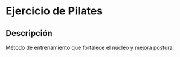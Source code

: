 # Ejercicio de Pilates

## Descripción
Método de entrenamiento que fortalece el núcleo y mejora postura.
